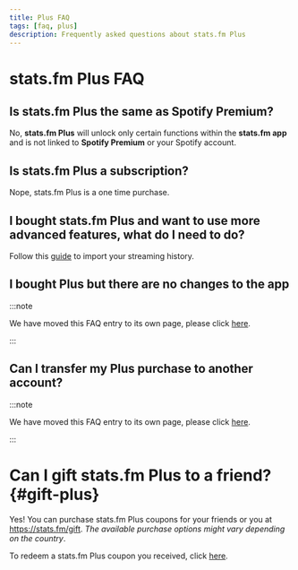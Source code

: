 ```yaml
---
title: Plus FAQ
tags: [faq, plus]
description: Frequently asked questions about stats.fm Plus
---
```


# stats.fm Plus FAQ

## Is stats.fm Plus the same as Spotify Premium?

No, **stats.fm Plus** will unlock only certain functions within the **stats.fm app** and is not linked to **Spotify Premium** or your Spotify account.

## Is stats.fm Plus a subscription?

Nope, stats.fm Plus is a one time purchase.

## I bought stats.fm Plus and want to use more advanced features, what do I need to do?

Follow this [guide](../import/spotify-import) to import your streaming history.

## I bought Plus but there are no changes to the app

:::note

We have moved this FAQ entry to its own page, please click [here](./bought-plus-but-no-changes).

:::

## Can I transfer my Plus purchase to another account?

:::note

We have moved this FAQ entry to its own page, please click [here](./transfer-plus).

:::

# Can I gift stats.fm Plus to a friend? {#gift-plus}

Yes! You can purchase stats.fm Plus coupons for your friends or you at https://stats.fm/gift.
_The available purchase options might vary depending on the country_.

To redeem a stats.fm Plus coupon you received, click [here](https://stats.fm/redeem).
